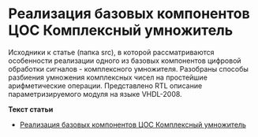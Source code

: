 # Реализация базовых компонентов ЦОС Комплексный умножитель
Исходники к статье (папка src), в которой рассматриваются особенности реализации одного из базовых компонентов цифровой обработки сигналов - комплексного умножителя. Разобраны способы разбиения умножения комплексных чисел на простейшие арифметические операции. Представлено RTL описание параметризируемого модуля на языке VHDL-2008.

**Текст статьи**
* [Реализация базовых компонентов ЦОС Комплексный умножитель](https://fpga-systems.ru/publ/jazyki/vhdl/realizacija_bazovykh_komponentov_cos_kompleksnyj_umnozhitel/4-1-0-131)
